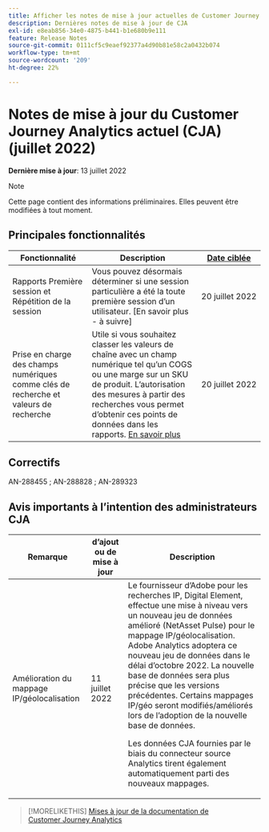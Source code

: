 ```yaml
---
title: Afficher les notes de mise à jour actuelles de Customer Journey Analytics
description: Dernières notes de mise à jour de CJA
exl-id: e8eab856-34e0-4875-b441-b1e680b9e111
feature: Release Notes
source-git-commit: 0111cf5c9eaef92377a4d90b81e58c2a0432b074
workflow-type: tm+mt
source-wordcount: '209'
ht-degree: 22%

---
```


# Notes de mise à jour du Customer Journey Analytics actuel (CJA) (juillet 2022)

**Dernière mise à jour**: 13 juillet 2022

>[!NOTE]
>
>Cette page contient des informations préliminaires. Elles peuvent être modifiées à tout moment.

## Principales fonctionnalités

| Fonctionnalité | Description | [Date ciblée](/help/release-notes/releases.md) |
| ----------- | ---------- | ----- |
| Rapports Première session et Répétition de la session | Vous pouvez désormais déterminer si une session particulière a été la toute première session d’un utilisateur. [En savoir plus - à suivre] | 20 juillet 2022 |
| Prise en charge des champs numériques comme clés de recherche et valeurs de recherche | Utile si vous souhaitez classer les valeurs de chaîne avec un champ numérique tel qu’un COGS ou une marge sur un SKU de produit. L’autorisation des mesures à partir des recherches vous permet d’obtenir ces points de données dans les rapports. [En savoir plus](https://experienceleague.adobe.com/docs/analytics-platform/using/cja-connections/create-connection.html#numeric) | 20 juillet 2022 |

## Correctifs

AN-288455 ; AN-288828 ; AN-289323

## Avis importants à l’intention des administrateurs CJA

| Remarque | d’ajout ou de mise à jour | Description |
| --- | --- | --- |
| Amélioration du mappage IP/géolocalisation | 11 juillet 2022 | Le fournisseur d’Adobe pour les recherches IP, Digital Element, effectue une mise à niveau vers un nouveau jeu de données amélioré (NetAsset Pulse) pour le mappage IP/géolocalisation. Adobe Analytics adoptera ce nouveau jeu de données dans le délai d’octobre 2022. La nouvelle base de données sera plus précise que les versions précédentes. Certains mappages IP/géo seront modifiés/améliorés lors de l’adoption de la nouvelle base de données.<p> Les données CJA fournies par le biais du connecteur source Analytics tirent également automatiquement parti des nouveaux mappages. |

>[!MORELIKETHIS]
>[Mises à jour de la documentation de Customer Journey Analytics](/help/release-notes/doc-changes.md)
